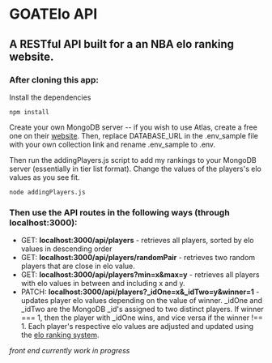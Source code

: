 # GOATElo API

## A RESTful API built for a an NBA elo ranking website.

### After cloning this app:

Install the dependencies
```
npm install
```
Create your own MongoDB server -- if you wish to use Atlas, create a free one on their [website](https://www.mongodb.com/cloud/atlas). Then, replace DATABASE_URL in the .env_sample file with your own collection link and rename .env_sample to .env.

Then run the addingPlayers.js script to add my rankings to your MongoDB server (essentially in tier list format). Change the values of the players's elo values as you see fit. 

```
node addingPlayers.js
```

### Then use the API routes in the following ways (through localhost:3000):
- GET: **localhost:3000/api/players** - retrieves all players, sorted by elo values in descending order
- GET: **localhost:3000/api/players/randomPair** - retrieves two random players that are close in elo value. 
- GET: **localhost:3000/api/players?min=x&max=y** - retrieves all players with elo values in between and including x and y. 
- PATCH: **localhost:3000/api/players?_idOne=x&_idTwo=y&winner=1** - updates player elo values depending on the value of winner. _idOne and _idTwo are the MongoDB _id's assigned to two distinct players. If winner === 1, then the player with _idOne wins, and vice versa if the winner !== 1. Each player's respective elo values are adjusted and updated using the [elo ranking system](https://en.wikipedia.org/wiki/Elo_rating_system). 

*front end currently work in progress*
